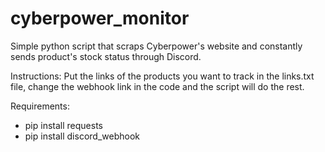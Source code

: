 # cyberpower_monitor
Simple python script that scraps Cyberpower's website and constantly sends product's stock status through Discord.

Instructions:
Put the links of the products you want to track in the links.txt file, change the webhook link in the code and the script will do the rest.

Requirements:
- pip install requests
- pip install discord_webhook
